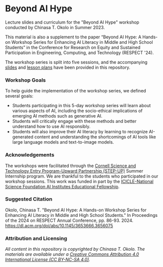 # Beyond AI Hype
Lecture slides and curriculum for the "Beyond AI Hype" workshop conducted by Chinasa T. Okolo in Summer 2023. 

This material is also a supplement to the paper “Beyond AI Hype: A Hands-on Workshop Series for Enhancing AI Literacy in Middle and High School Students” in the Conference for Research on Equity and Sustained Participation in Engineering, Computing, and Technology (RESPECT '24).

The workshop series is split into five sessions, and the accompanying [slides](https://github.com/chinasatokolo/BeyondAIHype/tree/main/slides) and [lesson plans](https://github.com/chinasatokolo/BeyondAIHype/tree/main/lesson-plans) have been provided in this repository.

### Workshop Goals
To help guide the implementation of the workshop series, we defined several goals:
* Students participating in this 5-day workshop series will learn about various aspects of AI, including the socio-ethical implications of emerging AI methods such as generative AI. 
* Students will critically engage with these methods and better understand how to use AI responsibly. 
* Students will also improve their AI literacy by learning to recognize AI-generated content and understanding the shortcomings of AI tools like large language models and text-to-image models.

### Acknowledgements
The workshops were facilitated through the [Cornell Science and Technology Entry Program-Upward Partnership (STEP-UP)](https://einhorn.cornell.edu/opportunity/science-and-technology-entry-program/) Summer Internship program. We are thankful to the students who participated in our workshop sessions. This work was funded in part by the [ICICLE-National Science Foundation AI Institutes Educational Fellowship](https://icicle.osu.edu/education-and-outreach/icicle-educational-fellows-program).

### Suggested Citation
Okolo, Chinasa T. "Beyond AI Hype: A Hands-on Workshop Series for Enhancing AI Literacy in Middle and High School Students." In Proceedings of the 2024 on RESPECT Annual Conference, pp. 86-93. 2024. https://dl.acm.org/doi/abs/10.1145/3653666.3656075

### Attribution and Licensing
_All content in this repository is copyrighted by Chinasa T. Okolo. The materials are available under a [Creative Commons Attribution 4.0 International License (CC BY-NC-SA 4.0)](https://creativecommons.org/licenses/by-nc-sa/4.0/deed.en)._
